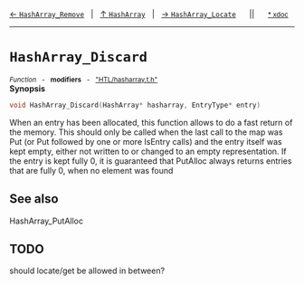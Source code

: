 [&#8592; `HashArray_Remove`](HTL--hasharray--hasharray--hasharray_remove.md)&nbsp;&nbsp;&nbsp;|&nbsp;&nbsp;&nbsp;[&#8593; `HashArray`](HTL--hasharray--hasharray.md)&nbsp;&nbsp;&nbsp;|&nbsp;&nbsp;&nbsp;[&#8594; `HashArray_Locate`](HTL--hasharray--hasharray--hasharray_locate.md)&nbsp;&nbsp;&nbsp;&nbsp;&nbsp;&nbsp;||&nbsp;&nbsp;&nbsp;&nbsp;&nbsp;&nbsp;<small>[\* xdoc](../xdoc/HTL/hasharray.xmd#L136)</small>
***

# `HashArray_Discard`
<small>*Function* &nbsp; - &nbsp; **modifiers** &nbsp; - &nbsp; ["HTL/hasharray.t.h"](../include/HTL/hasharray.t.h)</small>  
**Synopsis**

```cpp
void HashArray_Discard(HashArray* hasharray, EntryType* entry)
```

When an entry has been allocated, this function allows to do a fast
return of the memory. This should only be called when the last call
to the map was Put (or Put followed by one or more IsEntry calls)
and the entry itself was kept empty, either not written to or changed
to an empty representation. If the entry is kept fully 0, it is
guaranteed that PutAlloc always returns entries that are fully 0,
when no element was found


## See also

HashArray_PutAlloc


## TODO

should locate/get be allowed in between?


